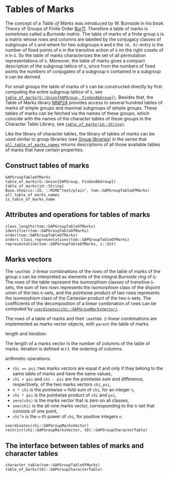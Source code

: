# Tables of Marks

The concept of a *Table of Marks* was introduced by W. Burnside in his book
Theory  of Groups of Finite Order [Bur11](@cite).
Therefore a table of marks is sometimes called a *Burnside matrix*.
The table of marks of a finite group ``G`` is a matrix whose rows and columns
are labelled by the conjugacy classes of subgroups of ``G`` and where for
two subgroups ``H`` and ``K`` the ``(H, K)``-entry is the number of
fixed points of ``K`` in the transitive action of ``G`` on the right cosets
of ``H`` in ``G``.
So the table of marks characterizes the set of all permutation representations
of ``G``.
Moreover, the table of marks gives a compact description of the
subgroup lattice of ``G``, since from the numbers of fixed points
the numbers of conjugates of a subgroup ``K`` contained in a subgroup ``H``
can be derived.

For small groups the table of marks of ``G`` can be constructed directly
by first computing the entire subgroup lattice of ``G``,
see [`table_of_marks(G::Union{GAPGroup, FinGenAbGroup})`](@ref).
Besides that, the Table of Marks library [MNP24](@cite) provides access to
several hundred tables of marks of simple groups and maximal subgroups
of simple groups.
These tables of marks can be fetched via the names of these groups,
which coincide with the names of the character tables of these groups
in the Character Table Library, see [`table_of_marks(id::String)`](@ref).

Like the library of character tables, the library of tables of marks
can be used similar to group libraries (see [Group libraries](@ref))
in the sense that [`all_table_of_marks_names`](@ref) returns descriptions
of all those available tables of marks that have certain properties.

## Construct tables of marks

```@docs
GAPGroupTableOfMarks
table_of_marks(G::Union{GAPGroup, FinGenAbGroup})
table_of_marks(id::String)
Base.show(io::IO, ::MIME"text/plain", tom::GAPGroupTableOfMarks)
all_table_of_marks_names
is_table_of_marks_name
```

## Attributes and operations for tables of marks

```@docs
class_lengths(tom::GAPGroupTableOfMarks)
identifier(tom::GAPGroupTableOfMarks)
order(tom::GAPGroupTableOfMarks)
orders_class_representatives(tom::GAPGroupTableOfMarks)
representative(tom::GAPGroupTableOfMarks, i::Int)
```

## Marks vectors

The ``\mathbb Z``-linear combinations of the rows of the table of marks
of the group ``G`` can be interpreted as elements of
the integral *Burnside ring* of ``G``:
The rows of the table represent the isomorphism classes of
transitive ``G``-sets, the sum of two rows represents the isomorphism class
of the disjoint union of the two ``G``-sets,
and the pointwise product of two rows represents the isomorphism class
of the Cartesian product of the two ``G``-sets.
The coefficients of the decomposition of a linear combination of rows
can be computed by [`coordinates(chi::GAPGroupMarksVector)`](@ref).

The rows of a table of marks and their ``\mathbb Z``-linear combinations
are implemented as marks vector objects, with `parent` the table of marks.

length and iteration:

The length of a marks vector is the number of columns of the table of marks.
iteration is defined w.r.t. the ordering of columns.

arithmetic operations:

- `chi == psi`:
  two marks vectors are equal if and only if they belong to the same
  table of marks and have the same values,
- `chi + psi` and `chi - psi` are the pointwise sum and difference,
  respectively, of the two marks vectors `chi`, `psi`,
- `n * chi` is the pointwise `n`-fold sum of `chi`, for an integer `n`,
- `chi * psi` is the pointwise product of `chi` and `psi`,
- `zero(chi)` is the marks vector that is zero on all classes,
- `one(chi)` is the all-one marks vector,
  corresponding to the ``G``-set that consists of one point,
- `chi^n` is the `n`-th power of `chi`, for positive integers `n`.

```@docs
coordinates(chi::GAPGroupMarksVector)
restrict(chi::GAPGroupMarksVector, tbl::GAPGroupCharacterTable)
```

## The interface between tables of marks and character tables

```@docs
character_table(tom::GAPGroupTableOfMarks)
table_of_marks(tbl::GAPGroupCharacterTable)
```
